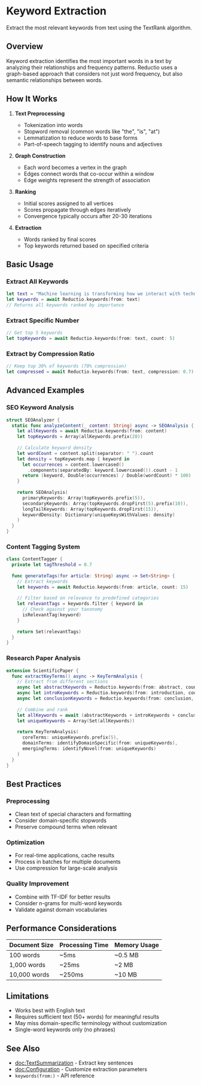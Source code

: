 # Keyword Extraction

Extract the most relevant keywords from text using the TextRank algorithm.

## Overview

Keyword extraction identifies the most important words in a text by analyzing their relationships and frequency patterns. Reductio uses a graph-based approach that considers not just word frequency, but also semantic relationships between words.

## How It Works

1. **Text Preprocessing**
   - Tokenization into words
   - Stopword removal (common words like "the", "is", "at")
   - Lemmatization to reduce words to base forms
   - Part-of-speech tagging to identify nouns and adjectives

2. **Graph Construction**
   - Each word becomes a vertex in the graph
   - Edges connect words that co-occur within a window
   - Edge weights represent the strength of association

3. **Ranking**
   - Initial scores assigned to all vertices
   - Scores propagate through edges iteratively
   - Convergence typically occurs after 20-30 iterations

4. **Extraction**
   - Words ranked by final scores
   - Top keywords returned based on specified criteria

## Basic Usage

### Extract All Keywords

```swift
let text = "Machine learning is transforming how we interact with technology."
let keywords = await Reductio.keywords(from: text)
// Returns all keywords ranked by importance
```

### Extract Specific Number

```swift
// Get top 5 keywords
let topKeywords = await Reductio.keywords(from: text, count: 5)
```

### Extract by Compression Ratio

```swift
// Keep top 30% of keywords (70% compression)
let compressed = await Reductio.keywords(from: text, compression: 0.7)
```

## Advanced Examples

### SEO Keyword Analysis

```swift
struct SEOAnalyzer {
  static func analyzeContent(_ content: String) async -> SEOAnalysis {
    let allKeywords = await Reductio.keywords(from: content)
    let topKeywords = Array(allKeywords.prefix(20))
    
    // Calculate keyword density
    let wordCount = content.split(separator: " ").count
    let density = topKeywords.map { keyword in
      let occurrences = content.lowercased()
        .components(separatedBy: keyword.lowercased()).count - 1
      return (keyword, Double(occurrences) / Double(wordCount) * 100)
    }
    
    return SEOAnalysis(
      primaryKeywords: Array(topKeywords.prefix(5)),
      secondaryKeywords: Array(topKeywords.dropFirst(5).prefix(10)),
      longTailKeywords: Array(topKeywords.dropFirst(15)),
      keywordDensity: Dictionary(uniqueKeysWithValues: density)
    )
  }
}
```

### Content Tagging System

```swift
class ContentTagger {
  private let tagThreshold = 0.7
  
  func generateTags(for article: String) async -> Set<String> {
    // Extract keywords
    let keywords = await Reductio.keywords(from: article, count: 15)
    
    // Filter based on relevance to predefined categories
    let relevantTags = keywords.filter { keyword in
      // Check against your taxonomy
      isRelevantTag(keyword)
    }
    
    return Set(relevantTags)
  }
}
```

### Research Paper Analysis

```swift
extension ScientificPaper {
  func extractKeyTerms() async -> KeyTermAnalysis {
    // Extract from different sections
    async let abstractKeywords = Reductio.keywords(from: abstract, count: 10)
    async let introKeywords = Reductio.keywords(from: introduction, count: 10)
    async let conclusionKeywords = Reductio.keywords(from: conclusion, count: 10)
    
    // Combine and rank
    let allKeywords = await (abstractKeywords + introKeywords + conclusionKeywords)
    let uniqueKeywords = Array(Set(allKeywords))
    
    return KeyTermAnalysis(
      coreTerms: uniqueKeywords.prefix(5),
      domainTerms: identifyDomainSpecific(from: uniqueKeywords),
      emergingTerms: identifyNovel(from: uniqueKeywords)
    )
  }
}
```

## Best Practices

### Preprocessing
- Clean text of special characters and formatting
- Consider domain-specific stopwords
- Preserve compound terms when relevant

### Optimization
- For real-time applications, cache results
- Process in batches for multiple documents
- Use compression for large-scale analysis

### Quality Improvement
- Combine with TF-IDF for better results
- Consider n-grams for multi-word keywords
- Validate against domain vocabularies

## Performance Considerations

| Document Size | Processing Time | Memory Usage |
|--------------|-----------------|--------------|
| 100 words    | ~5ms           | ~0.5 MB      |
| 1,000 words  | ~25ms          | ~2 MB        |
| 10,000 words | ~250ms         | ~10 MB       |

## Limitations

- Works best with English text
- Requires sufficient text (50+ words) for meaningful results
- May miss domain-specific terminology without customization
- Single-word keywords only (no phrases)

## See Also

- <doc:TextSummarization> - Extract key sentences
- <doc:Configuration> - Customize extraction parameters
- ``keywords(from:)`` - API reference